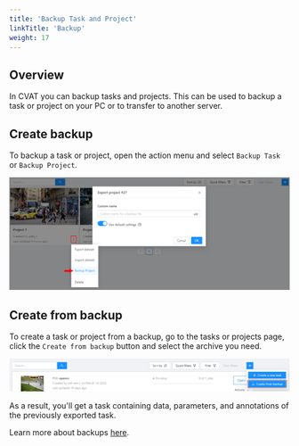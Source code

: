 ```yaml
---
title: 'Backup Task and Project'
linkTitle: 'Backup'
weight: 17
---
```


## Overview

In CVAT you can backup tasks and projects.
This can be used to backup a task or project on your PC or to transfer to another server.

## Create backup

To backup a task or project, open the action menu and select `Backup Task` or `Backup Project`.

![](/images/image219.jpg)

## Create from backup

To create a task or project from a backup, go to the tasks or projects page,
click the `Create from backup` button and select the archive you need.

![](/images/image220.jpg)

As a result, you'll get a task containing data, parameters, and annotations of the previously exported task.

Learn more about backups [here](/docs/integration/backups).
